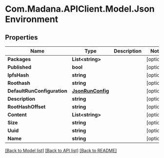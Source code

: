 
# Com.Madana.APIClient.Model.JsonEnvironment

## Properties

Name | Type | Description | Notes
------------ | ------------- | ------------- | -------------
**Packages** | **List&lt;string&gt;** |  | [optional] 
**Published** | **bool** |  | [optional] 
**IpfsHash** | **string** |  | [optional] 
**Roothash** | **string** |  | [optional] 
**DefaultRunConfiguration** | [**JsonRunConfig**](JsonRunConfig.md) |  | [optional] 
**Description** | **string** |  | [optional] 
**RootHashOffset** | **string** |  | [optional] 
**Content** | **List&lt;string&gt;** |  | [optional] 
**Size** | **string** |  | [optional] 
**Uuid** | **string** |  | [optional] 
**Name** | **string** |  | [optional] 

[[Back to Model list]](../README.md#documentation-for-models)
[[Back to API list]](../README.md#documentation-for-api-endpoints)
[[Back to README]](../README.md)

